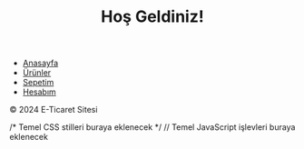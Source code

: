<!DOCTYPE html>
<html lang="en">
<head>
    <meta charset="UTF-8">
    <meta name="viewport" content="width=device-width, initial-scale=1.0">
    <title>E-Ticaret Sitesi</title>
    <link rel="stylesheet" href="styles.css">
</head>
<body>
    <header>
        <h1>Hoş Geldiniz!</h1>
    </header>
    <nav>
        <ul>
            <li><a href="#">Anasayfa</a></li>
            <li><a href="#">Ürünler</a></li>
            <li><a href="#">Sepetim</a></li>
            <li><a href="#">Hesabım</a></li>
        </ul>
    </nav>
    <main>
        <section class="products">
            <!-- Ürünler buraya eklenecek -->
        </section>
    </main>
    <footer>
        <p>&copy; 2024 E-Ticaret Sitesi</p>
    </footer>
    <script src="script.js"></script>
</body>
</html>
/* Temel CSS stilleri buraya eklenecek */
// Temel JavaScript işlevleri buraya eklenecek
